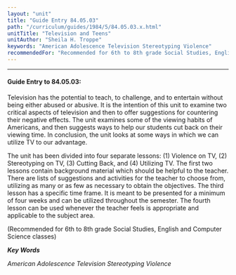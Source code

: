 ```yaml
---
layout: "unit"
title: "Guide Entry 84.05.03"
path: "/curriculum/guides/1984/5/84.05.03.x.html"
unitTitle: "Television and Teens"
unitAuthor: "Sheila H. Troppe"
keywords: "American Adolescence Television Stereotyping Violence"
recommendedFor: "Recommended for 6th to 8th grade Social Studies, English and Computer Science classes"
---
```

<body>
<hr/>
<h4>
Guide Entry to 84.05.03:
</h4>
Television has the potential to teach, to challenge, and to entertain without being either abused or abusive.  It is the intention of this unit to examine two critical aspects of television and then to offer suggestions for countering their negative effects.  The unit examines some of the viewing habits of Americans, and then suggests ways to help our students cut back on their viewing time.  In conclusion, the unit looks at some ways in which we can utilize TV to our advantage.
<p>
The unit has been divided into four separate lessons: (1) Violence on TV, (2) Stereotyping on TV, (3) Cutting Back, and (4) Utilizing TV. The first two lessons contain background material which should be helpful to the teacher.  There are lists of suggestions and activities for the teacher to choose from, utilizing as many or as few as necessary to obtain the objectives.  The third lesson has a specific time frame.  It is meant to be presented for a minimum of four weeks and can be utilized throughout the semester.  The fourth lesson can be used whenever the teacher feels is appropriate and applicable to the subject area.
</p>
<p>
(Recommended for 6th to 8th grade Social Studies, English and Computer Science classes)
</p>
<p>
<b>
<i>
Key Words
</i>
</b>
<br/>
</p>
<p>
<i>
American Adolescence Television Stereotyping Violence
</i>
</p>
</body>